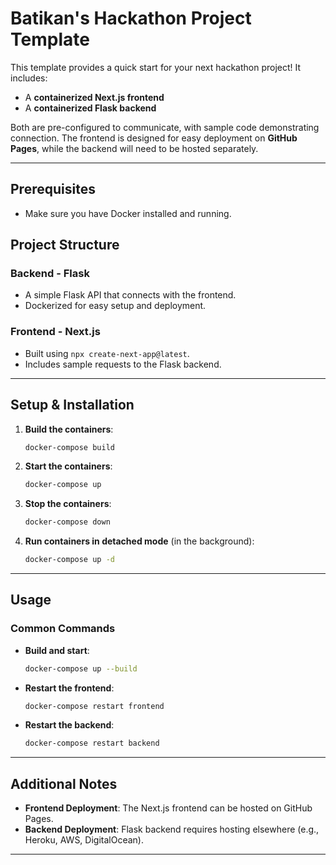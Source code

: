 # Batikan's Hackathon Project Template

This template provides a quick start for your next hackathon project! It includes:

- A **containerized Next.js frontend**
- A **containerized Flask backend**

Both are pre-configured to communicate, with sample code demonstrating connection. The frontend is designed for easy deployment on **GitHub Pages**, while the backend will need to be hosted separately.

---

## Prerequisites
- Make sure you have Docker installed and running.

## Project Structure

### Backend - Flask
- A simple Flask API that connects with the frontend.
- Dockerized for easy setup and deployment.

### Frontend - Next.js
- Built using `npx create-next-app@latest`.
- Includes sample requests to the Flask backend.

---

## Setup & Installation

1. **Build the containers**:
   ```bash
   docker-compose build
   ```
   
2. **Start the containers**:
   ```bash
   docker-compose up
   ```

3. **Stop the containers**:
   ```bash
   docker-compose down
   ```

4. **Run containers in detached mode** (in the background):
   ```bash
   docker-compose up -d
   ```

---

## Usage

### Common Commands

- **Build and start**: 
  ```bash
  docker-compose up --build
  ```
  
- **Restart the frontend**:
  ```bash
  docker-compose restart frontend
  ```

- **Restart the backend**:
  ```bash
  docker-compose restart backend
  ```

---

## Additional Notes

- **Frontend Deployment**: The Next.js frontend can be hosted on GitHub Pages.
- **Backend Deployment**: Flask backend requires hosting elsewhere (e.g., Heroku, AWS, DigitalOcean).

---
